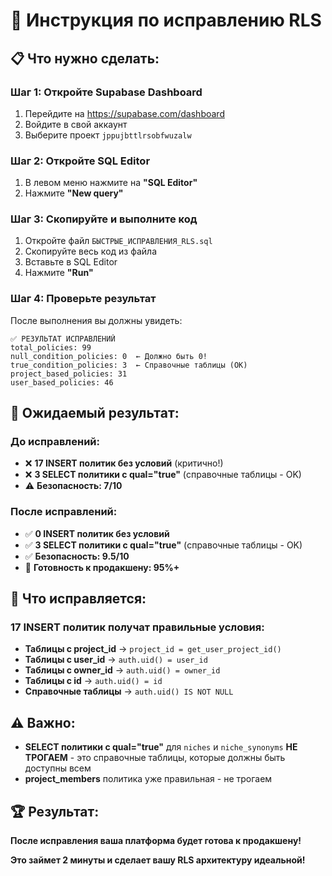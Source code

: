# 🚀 Инструкция по исправлению RLS

## 📋 **Что нужно сделать:**

### **Шаг 1: Откройте Supabase Dashboard**
1. Перейдите на https://supabase.com/dashboard
2. Войдите в свой аккаунт
3. Выберите проект `jppujbttlrsobfwuzalw`

### **Шаг 2: Откройте SQL Editor**
1. В левом меню нажмите на **"SQL Editor"**
2. Нажмите **"New query"**

### **Шаг 3: Скопируйте и выполните код**
1. Откройте файл `БЫСТРЫЕ_ИСПРАВЛЕНИЯ_RLS.sql`
2. Скопируйте весь код из файла
3. Вставьте в SQL Editor
4. Нажмите **"Run"**

### **Шаг 4: Проверьте результат**
После выполнения вы должны увидеть:
```
✅ РЕЗУЛЬТАТ ИСПРАВЛЕНИЙ
total_policies: 99
null_condition_policies: 0  ← Должно быть 0!
true_condition_policies: 3  ← Справочные таблицы (OK)
project_based_policies: 31
user_based_policies: 46
```

## 🎯 **Ожидаемый результат:**

### **До исправлений:**
- ❌ **17 INSERT политик без условий** (критично!)
- ❌ **3 SELECT политики с qual="true"** (справочные таблицы - OK)
- ⚠️ **Безопасность: 7/10**

### **После исправлений:**
- ✅ **0 INSERT политик без условий** 
- ✅ **3 SELECT политики с qual="true"** (справочные таблицы - OK)
- ✅ **Безопасность: 9.5/10**
- 🚀 **Готовность к продакшену: 95%+**

## 🎉 **Что исправляется:**

### **17 INSERT политик получат правильные условия:**
- **Таблицы с project_id** → `project_id = get_user_project_id()`
- **Таблицы с user_id** → `auth.uid() = user_id`  
- **Таблицы с owner_id** → `auth.uid() = owner_id`
- **Таблицы с id** → `auth.uid() = id`
- **Справочные таблицы** → `auth.uid() IS NOT NULL`

## ⚠️ **Важно:**
- **SELECT политики с qual="true"** для `niches` и `niche_synonyms` **НЕ ТРОГАЕМ** - это справочные таблицы, которые должны быть доступны всем
- **project_members** политика уже правильная - не трогаем

## 🏆 **Результат:**
**После исправления ваша платформа будет готова к продакшену!**

**Это займет 2 минуты и сделает вашу RLS архитектуру идеальной!**
